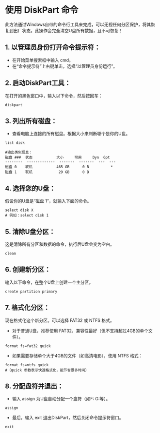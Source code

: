 # 使用 DiskPart 命令
此方法通过Windows自带的命令行工具来完成，可以无视任何分区保护，将其恢复到出厂状态。此操作会完全清空U盘所有数据，且不可恢复！
## 1. 以管理员身份打开命令提示符：
- 在开始菜单搜索框中输入 cmd。
- 在“命令提示符”上右键单击，选择“以管理员身份运行”。
## 2. 启动DiskPart工具：
在打开的黑色窗口中，输入以下命令，然后按回车：  
```  
diskpart
```
## 3. 列出所有磁盘：
- 查看电脑上连接的所有磁盘。根据大小来判断哪个是你的U盘。  
```  
list disk  

#输出类似信息：
磁盘 ###  状态           大小     可用     Dyn  Gpt
--------  -------------  -------  -------  ---  ---
磁盘 0    联机           465 GB      0 B          *
磁盘 1    联机            29 GB      0 B
```
## 4. 选择您的U盘：
假设你的U盘是“磁盘 1”，就输入下面的命令。
```  
select disk X
# 例如：select disk 1
```
## 5. 清除U盘分区：
这是清除所有分区和数据的命令，执行后U盘会变为空白。
```  
clean
```
## 6. 创建新分区：
输入以下命令，在整个U盘上创建一个主分区。
```  
create partition primary
```
## 7. 格式化分区：
现在格式化这个新分区。可以选择 FAT32 或 NTFS 格式。
- 对于普通U盘，推荐使用 FAT32，兼容性最好（但不支持超过4GB的单个文件）。
```  
format fs=fat32 quick
```
- 如果需要存储单个大于4GB的文件（如高清电影），使用 NTFS 格式：
```  
format fs=ntfs quick
#（quick 参数表示快速格式化，能节省很多时间）
```
## 8. 分配盘符并退出：
- 输入 assign 为U盘自动分配一个盘符（如F: G:等）。
```  
assign
```
- 最后，输入 exit 退出DiskPart，然后关闭命令提示符窗口。
```  
exit
```
